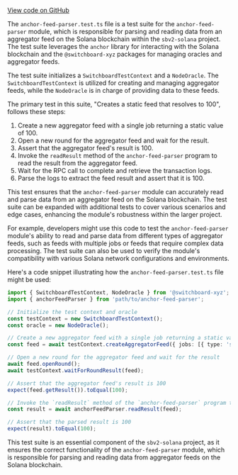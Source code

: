 [View code on GitHub](https://github.com/switchboard-xyz/sbv2-solana/tree/master/.autodoc/docs/json/programs/anchor-feed-parser/tests)

The `anchor-feed-parser.test.ts` file is a test suite for the `anchor-feed-parser` module, which is responsible for parsing and reading data from an aggregator feed on the Solana blockchain within the `sbv2-solana` project. The test suite leverages the `anchor` library for interacting with the Solana blockchain and the `@switchboard-xyz` packages for managing oracles and aggregator feeds.

The test suite initializes a `SwitchboardTestContext` and a `NodeOracle`. The `SwitchboardTestContext` is utilized for creating and managing aggregator feeds, while the `NodeOracle` is in charge of providing data to these feeds.

The primary test in this suite, "Creates a static feed that resolves to 100", follows these steps:

1. Create a new aggregator feed with a single job returning a static value of 100.
2. Open a new round for the aggregator feed and wait for the result.
3. Assert that the aggregator feed's result is 100.
4. Invoke the `readResult` method of the `anchor-feed-parser` program to read the result from the aggregator feed.
5. Wait for the RPC call to complete and retrieve the transaction logs.
6. Parse the logs to extract the feed result and assert that it is 100.

This test ensures that the `anchor-feed-parser` module can accurately read and parse data from an aggregator feed on the Solana blockchain. The test suite can be expanded with additional tests to cover various scenarios and edge cases, enhancing the module's robustness within the larger project.

For example, developers might use this code to test the `anchor-feed-parser` module's ability to read and parse data from different types of aggregator feeds, such as feeds with multiple jobs or feeds that require complex data processing. The test suite can also be used to verify the module's compatibility with various Solana network configurations and environments.

Here's a code snippet illustrating how the `anchor-feed-parser.test.ts` file might be used:

```typescript
import { SwitchboardTestContext, NodeOracle } from '@switchboard-xyz';
import { anchorFeedParser } from 'path/to/anchor-feed-parser';

// Initialize the test context and oracle
const testContext = new SwitchboardTestContext();
const oracle = new NodeOracle();

// Create a new aggregator feed with a single job returning a static value of 100
const feed = await testContext.createAggregatorFeed({ jobs: [{ type: 'static', value: 100 }] });

// Open a new round for the aggregator feed and wait for the result
await feed.openRound();
await testContext.waitForRoundResult(feed);

// Assert that the aggregator feed's result is 100
expect(feed.getResult()).toEqual(100);

// Invoke the `readResult` method of the `anchor-feed-parser` program to read the result from the aggregator feed
const result = await anchorFeedParser.readResult(feed);

// Assert that the parsed result is 100
expect(result).toEqual(100);
```

This test suite is an essential component of the `sbv2-solana` project, as it ensures the correct functionality of the `anchor-feed-parser` module, which is responsible for parsing and reading data from aggregator feeds on the Solana blockchain.
